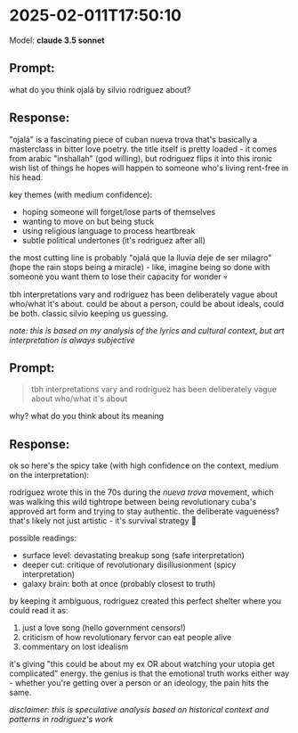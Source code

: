 # 2025-02-011T17:50:10

Model: **claude 3.5 sonnet**

## Prompt:

what do you think ojalá by silvio rodriguez about?

## Response:

"ojalá" is a fascinating piece of cuban nueva trova that's basically a masterclass in bitter love poetry. the title itself is pretty loaded - it comes from arabic "inshallah" (god willing), but rodriguez flips it into this ironic wish list of things he hopes will happen to someone who's living rent-free in his head.

key themes (with medium confidence):
- hoping someone will forget/lose parts of themselves
- wanting to move on but being stuck
- using religious language to process heartbreak
- subtle political undertones (it's rodriguez after all)

the most cutting line is probably "ojalá que la lluvia deje de ser milagro" (hope the rain stops being a miracle) - like, imagine being so done with someone you want them to lose their capacity for wonder 💀

tbh interpretations vary and rodriguez has been deliberately vague about who/what it's about. could be about a person, could be about ideals, could be both. classic silvio keeping us guessing.

*note: this is based on my analysis of the lyrics and cultural context, but art interpretation is always subjective*

## Prompt:

> tbh interpretations vary and rodriguez has been deliberately vague about who/what it's about

why? what do you think about its meaning

## Response:

ok so here's the spicy take (with high confidence on the context, medium on the interpretation):

rodriguez wrote this in the 70s during the *nueva trova* movement, which was walking this wild tightrope between being revolutionary cuba's approved art form and trying to stay authentic. the deliberate vagueness? that's likely not just artistic - it's survival strategy 👀

possible readings:
- surface level: devastating breakup song (safe interpretation)
- deeper cut: critique of revolutionary disillusionment (spicy interpretation)
- galaxy brain: both at once (probably closest to truth)

by keeping it ambiguous, rodriguez created this perfect shelter where you could read it as:
1. just a love song (hello government censors!)
2. criticism of how revolutionary fervor can eat people alive
3. commentary on lost idealism

it's giving "this could be about my ex OR about watching your utopia get complicated" energy. the genius is that the emotional truth works either way - whether you're getting over a person or an ideology, the pain hits the same.

*disclaimer: this is speculative analysis based on historical context and patterns in rodriguez's work*